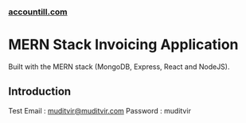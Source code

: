 ### [accountill.com](https://invoice-app-muditvir.netlify.app/)
# MERN Stack Invoicing Application
Built with the MERN stack (MongoDB, Express, React and NodeJS).


## Introduction
Test Email : muditvir@muditvir.com
Password : muditvir
